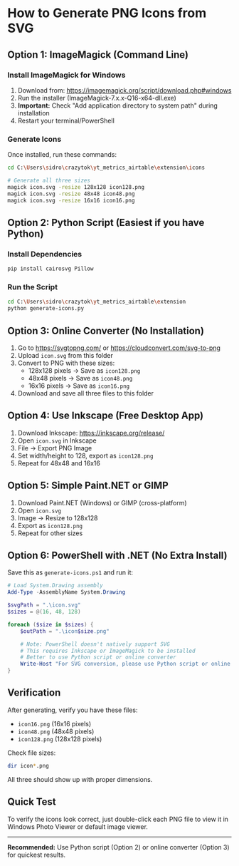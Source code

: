 # How to Generate PNG Icons from SVG

## Option 1: ImageMagick (Command Line)

### Install ImageMagick for Windows

1. Download from: https://imagemagick.org/script/download.php#windows
2. Run the installer (ImageMagick-7.x.x-Q16-x64-dll.exe)
3. **Important:** Check "Add application directory to system path" during installation
4. Restart your terminal/PowerShell

### Generate Icons

Once installed, run these commands:

```bash
cd C:\Users\sidro\crazytok\yt_metrics_airtable\extension\icons

# Generate all three sizes
magick icon.svg -resize 128x128 icon128.png
magick icon.svg -resize 48x48 icon48.png
magick icon.svg -resize 16x16 icon16.png
```

## Option 2: Python Script (Easiest if you have Python)

### Install Dependencies

```bash
pip install cairosvg Pillow
```

### Run the Script

```bash
cd C:\Users\sidro\crazytok\yt_metrics_airtable\extension
python generate-icons.py
```

## Option 3: Online Converter (No Installation)

1. Go to https://svgtopng.com/ or https://cloudconvert.com/svg-to-png
2. Upload `icon.svg` from this folder
3. Convert to PNG with these sizes:
   - 128x128 pixels → Save as `icon128.png`
   - 48x48 pixels → Save as `icon48.png`
   - 16x16 pixels → Save as `icon16.png`
4. Download and save all three files to this folder

## Option 4: Use Inkscape (Free Desktop App)

1. Download Inkscape: https://inkscape.org/release/
2. Open `icon.svg` in Inkscape
3. File → Export PNG Image
4. Set width/height to 128, export as `icon128.png`
5. Repeat for 48x48 and 16x16

## Option 5: Simple Paint.NET or GIMP

1. Download Paint.NET (Windows) or GIMP (cross-platform)
2. Open `icon.svg`
3. Image → Resize to 128x128
4. Export as `icon128.png`
5. Repeat for other sizes

## Option 6: PowerShell with .NET (No Extra Install)

Save this as `generate-icons.ps1` and run it:

```powershell
# Load System.Drawing assembly
Add-Type -AssemblyName System.Drawing

$svgPath = ".\icon.svg"
$sizes = @(16, 48, 128)

foreach ($size in $sizes) {
    $outPath = ".\icon$size.png"

    # Note: PowerShell doesn't natively support SVG
    # This requires Inkscape or ImageMagick to be installed
    # Better to use Python script or online converter
    Write-Host "For SVG conversion, please use Python script or online converter"
}
```

## Verification

After generating, verify you have these files:
- `icon16.png` (16x16 pixels)
- `icon48.png` (48x48 pixels)
- `icon128.png` (128x128 pixels)

Check file sizes:
```bash
dir icon*.png
```

All three should show up with proper dimensions.

## Quick Test

To verify the icons look correct, just double-click each PNG file to view it in Windows Photo Viewer or default image viewer.

---

**Recommended:** Use Python script (Option 2) or online converter (Option 3) for quickest results.
